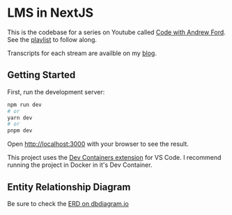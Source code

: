 # LMS in NextJS

This is the codebase for a series on Youtube called [Code with Andrew Ford](https://www.youtube.com/@CodewithAndrewFord). See the [playlist](https://www.youtube.com/playlist?list=PLy4EgyrhFUF2E9T0z_qry81CaEHo9BAkz) to follow along.

Transcripts for each stream are availble on my [blog](https://andrewford.co.nz/).

## Getting Started

First, run the development server:

```bash
npm run dev
# or
yarn dev
# or
pnpm dev
```

Open [http://localhost:3000](http://localhost:3000) with your browser to see the result.

This project uses the [Dev Containers extension](https://marketplace.visualstudio.com/items?itemName=ms-vscode-remote.remote-containers) for VS Code. I recommend running the project in Docker in it's Dev Container.

## Entity Relationship Diagram

Be sure to check the [ERD on dbdiagram.io](https://dbdiagram.io/d/LMS-Entity-Relationship-Diagram-636c1a0bc9abfc6111717fda)

